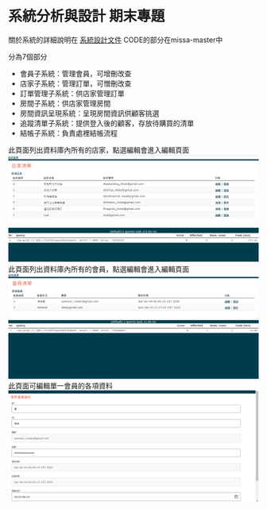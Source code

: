 # 系統分析與設計 期末專題
關於系統的詳細說明在 [系統設計文件](系統分析設計文件.pdf)
CODE的部分在missa-master中  

分為7個部分
+ 會員子系統：管理會員，可增刪改查
+ 店家子系統：管理訂單，可憎刪改查
+ 訂單管理子系統：供店家管理訂單
+ 房間子系統：供店家管理房間
+ 房間資訊呈現系統：呈現房間資訊供顧客挑選
+ 追蹤清單子系統：提供登入後的顧客，存放待購買的清單
+ 結帳子系統：負責處裡結帳流程


此頁面列出資料庫內所有的店家，點選編輯會進入編輯頁面
![店家清單畫面](HotelList畫面.png)
此頁面列出資料庫內所有的會員，點選編輯會進入編輯頁面
![會員清單畫面](memberList畫面.png)
此頁面可編輯單一會員的各項資料
![修改會員資料畫面](修改會員資料_畫面.png)



